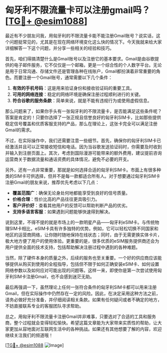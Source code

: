 # 匈牙利不限流量卡可以注册gmail吗？[[TG💪+ @esim1088](https://t.me/s/esim1088)]

最近有不少朋友问我，用匈牙利的不限流量卡能不能注册Gmail账号？说实话，这个问题挺常见的，尤其是在现在网络环境变化这么快的情况下。今天我就来给大家详细解答一下这个问题，并分享一些相关的经验和技巧。

首先，咱们得搞清楚什么是Gmail账号以及注册它的基本要求。Gmail是由谷歌提供的电子邮件服务，它不仅仅是一个邮箱，更是一个综合性的个人数字平台。无论是用于日常沟通、存储文件还是管理各种在线账户，Gmail都扮演着非常重要的角色。而要注册一个Gmail账号，通常需要以下几个条件：

1. **有效的手机号码**：这是用来验证身份和接收验证码的重要工具。
2. **可用的网络连接**：稳定的网络环境是确保注册过程顺利进行的关键。
3. **符合谷歌的服务条款**：简单来说，就是不能有违规行为或使用虚假信息。

那么问题来了，如果你手头有一张匈牙利的不限流量卡，是否能满足这些条件呢？答案是肯定的！只要你选择了一张正规且信誉良好的匈牙利SIM卡，比如那些提供稳定信号覆盖和优质客服支持的产品，那么在理论上，这张卡完全可以满足注册Gmail的需求。

不过，在实际操作中，我们还需要注意一些细节。首先，确保你的匈牙利SIM卡已经激活并且可以正常接收短信和电话。因为当谷歌发送验证码时，你需要及时收到并输入到注册页面上。其次，考虑到国际漫游可能带来的额外费用，建议提前咨询运营商关于数据流量和通话资费的具体情况，避免不必要的开支。

另外，还有一点非常重要，那就是如何选择合适的匈牙利SIM卡。市面上有很多种类的SIM卡可供选择，但并不是每一款都适合所有人。对于想要通过匈牙利SIM卡注册Gmail的朋友来说，推荐优先考虑以下几点：

- **覆盖范围广**：确保无论身处何地都能享受到良好的信号质量。
- **价格合理**：性价比高的产品往往更具吸引力。
- **客户评价好**：查看其他用户的反馈可以帮助判断产品的优劣。
- **支持多语言客服**：如果遇到问题能够快速得到解决。

说到这里，不得不提的就是市场上的一款明星产品——匈牙利eSIM卡。与传统物理SIM卡相比，eSIM卡具有许多独特的优势。例如，它可以轻松切换不同国家和地区的运营商网络，让你随时随地保持在线状态；同时，由于无需更换实体卡片，极大地方便了用户的使用体验。更重要的是，很多优质的eSIM服务提供商还会为用户提供全面的技术支持，包括帮助解决注册过程中遇到的各种难题。

当然，除了硬件本身的质量之外，后续的服务也至关重要。一个好的供应商应该能够提供从购买到使用的全程指导，包括但不限于如何正确安装eSIM卡、如何设置网络参数以及如何应对可能出现的问题等。这样一来，即使你是第一次尝试使用匈牙利SIM卡注册Gmail，也不会感到迷茫无助。

最后再强调一下，虽然理论上任何一张符合条件的匈牙利SIM卡都可以用来注册Gmail，但在实际操作中仍然存在一定的风险。因此，在决定采用这种方法之前，请务必做好充分准备，并仔细阅读相关条款。如果有任何疑问或者不确定的地方，不妨直接联系专业的客服团队寻求帮助。

总之，用匈牙利不限流量卡注册Gmail并非难事，只要选对了合适的工具和服务商，整个过程就会变得轻松愉快。希望这篇文章能为大家带来实质性的帮助，让大家更加从容地面对互联网生活中的各种挑战。如果还有其他想要了解的内容，欢迎继续关注我们的频道哦！

[[TG💪+ @esim1088](https://t.me/s/esim1088) ![Image](https://i.postimg.cc/4NQfJmqS/Snipaste-2025-05-13-00-14-12.png)]